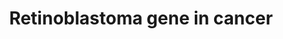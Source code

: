 ---
annotations:
- id: PW:0000013
  parent: disease pathway
  type: Pathway Ontology
  value: disease pathway
- id: PW:0000605
  parent: disease pathway
  type: Pathway Ontology
  value: cancer pathway
- id: DOID:162
  parent: disease of cellular proliferation
  type: Disease Ontology
  value: cancer
authors:
- JYoungren
- MaintBot
- Mkutmon
- Egonw
- Evelo
- Khanspers
- Lindarieswijk
- AlexanderPico
- Fehrhart
- Finterly
- Eweitz
description: Describes the role of retinoblastoma (RB) gene in cancer.  Proteins on
  this pathway have targeted assays available via the [https://assays.cancer.gov/available_assays?wp_id=WP2446
  CPTAC Assay Portal]
last-edited: 2021-05-08
ndex: dfe8d348-8b64-11eb-9e72-0ac135e8bacf
organisms:
- Homo sapiens
redirect_from:
- /index.php/Pathway:WP2446
- /instance/WP2446
revision: null
schema-jsonld:
- '@context': https://schema.org/
  '@id': https://wikipathways.github.io/pathways/WP2446.html
  '@type': Dataset
  creator:
    '@type': Organization
    name: WikiPathways
  description: Describes the role of retinoblastoma (RB) gene in cancer.  Proteins
    on this pathway have targeted assays available via the [https://assays.cancer.gov/available_assays?wp_id=WP2446
    CPTAC Assay Portal]
  keywords:
  - ABL1
  - ANLN
  - BARD1
  - CCDC6
  - CCNA2
  - CCNB1
  - CCNB2
  - CCND1
  - CCND3
  - CCNE1
  - CCNE2
  - CDC25A
  - CDC25B
  - CDC45
  - CDC7
  - CDK1
  - CDK2
  - CDK4
  - CDK6
  - CDKN1A
  - CDKN1B
  - CDT1
  - CHEK1
  - DCK
  - DHFR
  - DNA damage response, signal transduction  resulting in induction of apoptosis
  - DNA repair
  - DNA replication
  - DNA replication checkpoint
  - DNMT1
  - E2F1
  - E2F2
  - E2F3
  - FAF1
  - FANCG
  - G1/S transition of mitotic cell cycle
  - G2/M transition of mitotic cell cycle
  - H2AFZ
  - HDAC1
  - HLTF
  - HMGB1
  - HMGB2
  - JNK cascade
  - KIF4A
  - M/G1 transition of mitotic cell cycle
  - MAP kinase activity
  - MAPK13
  - MCM3
  - MCM4
  - MCM6
  - MCM7
  - MDM2
  - MIR21
  - MIR29B1
  - MIR29B2
  - MSH6
  - MYC
  - NPAT
  - ORC1
  - PCNA
  - PLK4
  - POLA1
  - POLD3
  - POLE
  - POLE2
  - PRIM1
  - PRKDC
  - PRMT2
  - RABIF
  - RAF1
  - RB1
  - RBBP4
  - RBBP7
  - RBP1
  - RFC3
  - RFC4
  - RFC5
  - RPA1
  - RPA2
  - RPA3
  - RRM1
  - RRM2
  - SAP30
  - SIN3A
  - SKP2
  - SMARCA2
  - SMC1A
  - SMC2
  - SMC3
  - STMN1
  - SUV39H1
  - TFDP1
  - TFDP2
  - TOP2A
  - TP53
  - TTK
  - TYMS
  - WEE1
  - ZNF655
  - cell cycle checkpoint
  - growth factor activity
  - histone H3-K9 methylation
  - mitotic cell cycle
  - mitotic spindle organization
  - regulation of cyclin-dependent protein kinase activity
  license: CC0
  name: Retinoblastoma gene in cancer
seo: CreativeWork
title: Retinoblastoma gene in cancer
wpid: WP2446
---